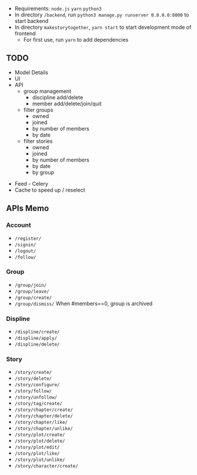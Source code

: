 - Requirements: `node.js` `yarn` `python3`
- In directory `/backend`, run `python3 manage.py runserver 0.0.0.0:8000` to start backend
- In directory `makestorytogether`, `yarn start` to start development mode of frontend
    - For first use, run `yarn` to add dependencies


## TODO

- Model Details
- UI
- API
  - group management
    - discipline add/delete
    - member add/delete/join/quit
  - filter groups
    - owned
    - joined
    - by number of members
    - by date
  - filter stories
    - owned
    - joined
    - by number of members
    - by date
    - by group
<!-- - Authentification -->
- Feed - Celery
- Cache to speed up / reselect

## APIs Memo

### Account

- `/register/`
- `/signin/`
- `/logout/`
- `/follow/`

### Group

- `/group/join/`
- `/group/leave/`
- `/group/create/`
- `/group/dismiss/` When #members==0, group is archived

### Displine

- `/displine/create/`
- `/displine/apply/`
- `/displine/delete/`


### Story

- `/story/create/`
- `/story/delete/`
- `/story/configure/`
- `/story/follow/`
- `/story/unfollow/`
- `/story/tag/create/`
- `/story/chapter/create/`
- `/story/chapter/delete/`
- `/story/chapter/like/`
- `/story/chapter/unlike/`
- `/story/plot/create/`
- `/story/plot/delete/`
- `/story/plot/edit/`
- `/story/plot/like/`
- `/story/plot/unlike/`
- `/story/character/create/`



